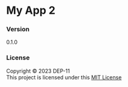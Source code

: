 # My App 2

### Version
0.1.0

### License
Copyright &copy; 2023 DEP-11 <br>
This project is licensed under this [MIT License](License.txt)